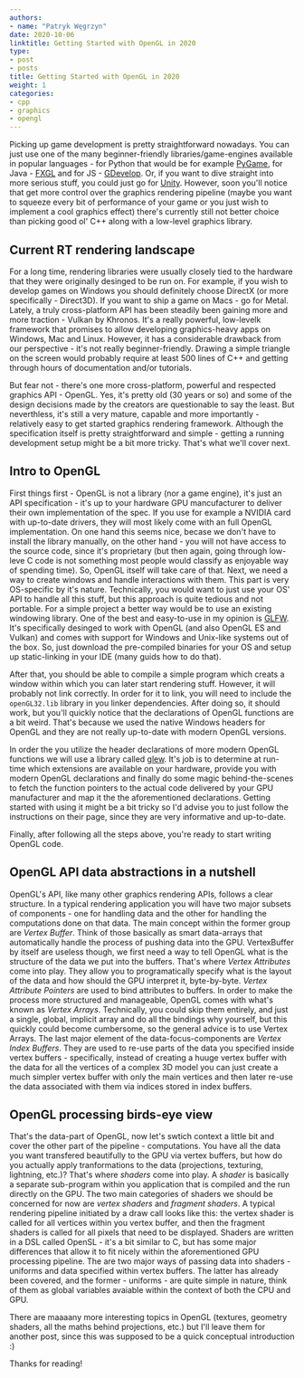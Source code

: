 ```yaml
---
authors:
- name: "Patryk Węgrzyn"
date: 2020-10-06
linktitle: Getting Started with OpenGL in 2020 
type:
- post 
- posts
title: Getting Started with OpenGL in 2020
weight: 1
categories:
- cpp
- graphics
- opengl
---
```


Picking up game development is pretty straightforward nowadays. You can just use one of the many beginner-friendly libraries/game-engines available in popular languages - for Python that would be
for example [PyGame](https://www.pygame.org/news), for Java - [FXGL](https://github.com/AlmasB/FXGL) and for JS - [GDevelop](https://gdevelop-app.com/). Or, if you want to dive straight into
more serious stuff, you could just go for [Unity](https://unity.com/). However, soon you'll notice that get more control over the graphics rendering pipeline (maybe you want to
squeeze every bit of performance of your game or you just wish to implement a cool graphics effect) there's currently still not better choice than picking good ol' C++ along with a low-level graphics library.

## Current RT rendering landscape

For a long time, rendering libraries were usually closely tied to the hardware that they were originally desinged to be run on. For example, if you wish to develop games on Windows you should definitely choose DirectX (or more
specifically - Direct3D). If you want to ship a game on Macs - go for Metal. Lately, a truly cross-platform API has been steadily been gaining more and more traction - Vulkan by Khronos. It's a really powerful, low-levelk framework
that promises to allow developing graphics-heavy apps on Windows, Mac and Linux. However, it has a considerable drawback from our perspective - it's not really beginner-friendly. Drawing a simple triangle on the screen would probably
require at least 500 lines of C++ and getting through hours of documentation and/or tutorials.

But fear not - there's one more cross-platform, powerful and respected graphics API - OpenGL. Yes, it's pretty old (30 years or so) and some of the design decisions made by the creators are questionable to say the least. But neverthless, it's still a very mature,
capable and more importantly - relatively easy to get started graphics rendering framework. Although the specification itself is pretty straightforward and simple - getting a running development setup might be a bit more tricky. That's what we'll cover next.

## Intro to OpenGL

First things first - OpenGL is not a library (nor a game engine), it's just an API specification - it's up to your hardware GPU mancufacturer to deliver their own implementation of the spec. If you use for example a NVIDIA card with up-to-date drivers, they will
most likely come with an full OpenGL implementation. On one hand this seems nice, becase we don't have to install the library manually, on the other hand - you will not have access to the source code, since it's proprietary (but then again, going through low-leve C code is not something most people would classify as enjoyable way of spending time). So, OpenGL itself will take care of that. Next, we need a way to create windows and handle interactions with them. This part is very OS-specific by it's nature. Technically, you would want to
just use your OS' API to handle all this stuff, but this approach is quite tedious and not portable. For a simple project a better way would be to use an existing windowing library. One of the best and easy-to-use in my opinion is [GLFW](https://www.glfw.org/). It's specifically desinged to work with OpenGL (and also OpenGL ES and Vulkan) and comes with support for Windows and Unix-like systems out of the box. So, just download the pre-compiled binaries for your OS and setup up static-linking in your IDE (many guids how to do that).

After that, you should be able to compile a simple program which creats a window within which you can later start rendering stuff. However, it will probably not link correctly. In order for it to link, you will need to include the ```openGL32.lib``` library in you linker dependencies. After doing so, it should work, but you'll quickly notice that the declarations of OpenGL functions are a bit weird. That's because we used the native Windows headers for OpenGL and they are not really up-to-date with modern OpenGL versions.

In order the you utilize the header declarations of more modern OpenGL functions we will use a library called [glew](http://glew.sourceforge.net/). It's job is to determine at run-time which extensions are available on your hardware, provide you with modern OpenGL declarations and finally do some magic behind-the-scenes to fetch the function pointers to the actual code delivered by your GPU manufacturer and map it the the aforementioned declarations. Getting started with using it might be a bit tricky so I'd advise you to just
follow the instructions on their page, since they are very informative and up-to-date.

Finally, after following all the steps above, you're ready to start writing OpenGL code.

## OpenGL API data abstractions in a nutshell

OpenGL's API, like many other graphics rendering APIs, follows a clear structure. In a typical rendering application you will have two major subsets of components - one for handling data and the other for handling the computations done on that data.
The main concept within the former group are *Vertex Buffer*. Think of those basically as smart data-arrays that automatically handle the process of pushing data into the GPU. VertexBuffer by itself are useless though, we first need a way to tell OpenGL
what is the structure of the data we put into the buffers. That's where *Vertex Attributes* come into play. They allow you to programatically specify what is the layout of the data and how should the GPU interpret it, byte-by-byte. *Vertex Attribute Pointers* are used
to bind attributes to buffers. In order to make the process more structured and manageable, OpenGL comes with what's known as *Vertex Arrays*. Technically, you could skip them entirely, and just a single, global, implicit array and do all the bindings why yourself, but
this quickly could become cumbersome, so the general advice is to use Vertex Arrays. The last major element of the data-focus-components are *Vertex Index Buffers*. They are used to re-use parts of the data you specified inside vertex buffers - specifically, instead of creating a huuge vertex buffer with the data for all the vertices of a complex 3D model you can just create a much simpler vertex buffer with only the main vertices and then later re-use the data associated with them via indices stored in index buffers.

## OpenGL processing birds-eye view

That's the data-part of OpenGL, now let's swtich context a little bit and cover the other part of the pipeline - computations. You have all the data you want transfered beautifully to the GPU via vertex buffers, but how do you actually apply tranformations to the data (projections, texturing, lightning, etc.)? That's where *shaders* come into play. A *shader* is basically a separate sub-program within you application that is compiled and the run directly on the GPU. The two main categories of shaders we should be concerned for now are *vertex shaders* and *fragment shaders*. A typical rendering pipeline initiated by a draw call looks like this: the vertex shader is called for all vertices within you vertex buffer, and then the fragment shaders is called for all pixels that need to be displayed. Shaders are written in a DSL called OpenSL - it's a bit similar to C, but has some major differences that allow it to fit nicely within the aforementioned GPU processing pipeline. The are two major ways of passing data into shaders - uniforms and data specified within vertex buffers. The 
latter has already been covered, and the former - uniforms - are quite simple in nature, think of them as global variables avaiable within the context of both the CPU and GPU.

There are maaaany more interesting topics in OpenGL (textures, geometry shaders, all the maths behind projections, etc.) but I'll leave them for another post, since this was supposed to be a quick conceptual introduction :) 

Thanks for reading!